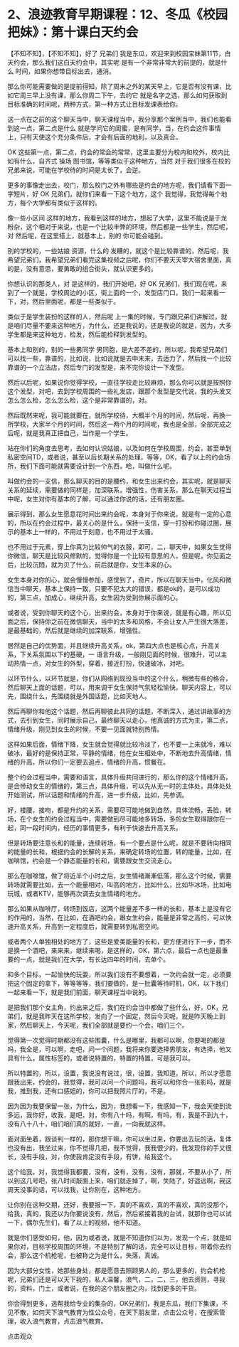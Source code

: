 # 2、浪迹教育早期课程：12、冬瓜《校园把妹》：第十课白天约会

【不知不知】，【不知不知】，好了 兄弟们 我是东瓜，欢迎来到校园宝妹第11节，白天约会，那么我们这白天约会中，其实呢 是有一个非常非常大的前提的，就是什么 时间，如果你想带目标出去，通消。

那么你可能需要做的是提前得知，除了周末之外的某天早上，它是否有没有课，比如它周三早上没有课，那么你周二下午，去约它 就是名字之选，那么如何获取到目标准确的时间呢，两种方式，第一种方式让目标发课表给你。

这一点在之前的这个聊天当中，聊天课程当中，我分享那个案例当中，我们也能看到这一点，第二点是什么 就是学问它的闺蜜，是有同学，当，在约会这件事情上，只有天使这个充分条件后，才会有后面的地利，以及真合。

OK 这些第一点，第二点，约会的常会的常常，这里主要分为校内和校外，校内比如有什么，自齐式 操场 图书馆，等等类似于这种地方，当然 对于我们很多在校的兄弟来说，可能在学校待的时间是太长了，会逆。

更多的事像走出去，校门，那么校门之外有哪些是约会的地方呢，我们请看下面一字短片，好 OK 兄弟们，就你们来看一下这个地方，这个 我觉得，我觉得每个地方，每个大学都有类似于这样的。

像一些小区间 这样的地方，我看到这样的地方，想起了大学，这里不能说是于龙粉杂，这个相对于来说，也是一个比较丰弊的环境，然后都是一些学生，然后呢，对 然后呢，在这里搭上，就基本上，别的 你可能会碰到。

别的学校的，一些姑娘 资源，什么的 发糟的，就这个是比较靠谱的，然后呢，我希望兄弟们，我希望兄弟们看完这集视频之后呢，你们不要天天宰大宿舍里面，真的是，没有意思，要勇敢的组合街头，就认识更多的。

你想认识的那类人，对 是这样的，我们开始吧，好 OK 兄弟们，我们现在呢，来到了一个就是，学校周边的小区，街上面的一个，发型店门口，我们一起来看一下，对，然后里面呢，都是一些类似于。

类似于是学生装扮的这样的人，然后呢 上一集的时候，专门跟兄弟们讲解过，就是咱们尽量不要来这种地方，为什么，还是我说的，还是我说的就是，因为，大多学生都是来这种地方，检发，然后能检释到发型的。

基本上和别的，别的一些男同学 男同胞，是大差不差的，所以呢，我希望兄弟们可以找一些，靠谱的，比如说，比如说就是去中末来，去适力了，然后找一个比较靠谱的一个立法店，然后专门的发型是，来不完你设计一下发型。

然后以后呢，如果说你觉得学校，一直往学校走比较麻烦，那么你可以就是按照你这个发型，对吧，去到学校周围的一些礼发店，跟那个发型是交代说，我的头发又怎么怎么检，怎么怎么检，这个是非常靠谱的，对。

然后既然来呢，我可能就要在，就所学校待，大概半个月的时间，然后呢，再换一所学校，大家半个月的时间，然后这一两个月的时间呢，我也是全部，全部完成之后呢，就是我真正把自己，当作是一个学生。

站在你们的角度去思考，去如何认识姑娘，以及如何在学校周围，约会，甚至单到私密空间TD，或者说，甚至以后长期关系的处理，等等，OK，看了以上的约会场所，我们下面可能就需要设计到一个东西，哈，叫做什么呢。

叫做约会的一支信，那么聊天的目的是腰约，和女生出来约会，其实呢，就是聊天关系的延续，需要做的同样是，加深联系，增强性，伤害关系，那么在聊天过程当中呢，女生对你有基本的了解，可以通过你说的话，还有朋友圈。

展示得到，那么女生愿意花时间出来约会呢，本身对于你来说，就是有一定的心意的，所以在约会过程中，最关心的是什么，保持一支信，穿一打扮和你碰过圈，展示的基本上一样的，不用过于刻意，也不用过于太骚。

也不用过于元素，穿上你真为比较帅气的衣服，即可，二，聊天中，如果女生觉得你微信，聊天是比较风修默的，觉得你是一个比较有意思的人，但是呢，你见面之后，比较沉悶，就为贝了什么，前后就是你，女生本来的心。

女生本身对你的心，就会慢慢参加，感觉到了，奇片，所以在聊天当中，化风和微信当中聊天，基本上保持一致，只要不犯太大的错误，都是ok的，是可以成功的，第三点，加成心，继续升高，女生因为受到你展示面的心。

或者说，受到你聊天的这个心，出来约会，本身对于你来说，就是有心趣，所以见面之后，保持你之前在微信聊天，当中的太多和风格，不会让女人产生很大落差，是最基础的，然后就是继续的加深联系，增强性。

居然是自己的优势面，并且继续升高关系，ok，第四大点也是核心点，升高关系，下关系氛围以下的基硬，一 语言升级，一般刚见面的时候，很难升，可以主动热情一点，对女生的外型，穿着，接近打扮，快速破冰，对吧。

以环节什么，以环节就是，你们从网络到现役当中的这个什么，稍微有些的格合，然后聊天上面的话题，可以，用来调干女生保持气氛轻松愉快，聊天内容上，可以先，围绕什么，先围绕就是外国话题，比如天地人。

然后再聊你和他这个话题，然后再聊彼此共同的话题，不断深入，通过讲故事的方式，去引到女生，同时展示自己，最终聊天以走心，他真诚的方式为主，第二点，情绪升级，刚见到女生的时候，不要一见面就特别热情。

这样如果后面，情绪下降，女生就会觉得就比较冷淡了，也不要一上来就冷，难以破冰，最好的是保持正常，平静的情绪，他在女生相处中，不断地去升高情绪，情绪的升高，所以你们一定要去追点，情绪的升高，惯餐在。

整个约会过程当中，需要和语言，具体升级共同进行的，那么你的这个情绪升高，是会带动女生的情绪的，第三点，具体升级，可以先从无一时的主体处，具体处处开始测试，所以话题和情绪的升高，进一步升级，比如，先参调。

好，楼腰，接吻，都是升约的关系，需要尽可能地做到自然，具体流畅，丢脸，转场，在个女生的约会过程当中，需要做到尽可能地多转场，多的女生取得跟你在一起，同一段时间内，经历的事情更多，有利于快速去升高关系。

但是转场要注意长和的能量，连续转场，有一个要点是什么呢，就是不要转向相同的能量的长和，根据约会的长解的关系，来确定转场的位置，转的能量，比如，在咖啡馆，约会是一个静态能量的长和，需要跟女生交流走心。

那么在咖啡馆，做了将近半个小时之后，女生情绪漸漸低落，那么这个时候，需要转场就需要比如，去一个能量相对，叫高的地方，比如什么，比如华冰场，比如电玩城，或者KTV，能够再次调去女生情绪的地方。

那么如果从咖啡厅，转场到饭店，这两个能量差不多一样的长和，基本上是没有它的作用的，当然，在比如，在酒吧约会，跟女生约会，能量是非常之高的，可以快速升高关系，升高到一定程度后，就需要转到私密空间。

或者两个人单独相处的地方了，这些是爱美能量的长和，更方便进行下一步，而不是换一个酒吧，来来来，继续来喝，是这样的，OK，第六点，最后一点也是最重要的一点，就是我们在大学，有长达四年的时间，去单个。

和多个目标，一起愉快的玩耍，所以我们没有不要想着，一次约会就一定，必须要把这个固定的拿下，等等等等，我们要做的，是一批囊等待时机，OK，以下我们一起来看一下，就是我们前面，聊天课程当中说的。

是把我们那个女主角，约出来之后，我们在约会当中都做了些什么，好，OK，兄弟们，就是我昨天在这所学校，发向了一个固定，然后今天呢，就是昨天晚上到家，然后聊天上，今天呢，我们全部就是要约一个会，咱们三个。

觉得第一次觉得时期都没有这些围囊，什么是哪里，我都可以啊，你要喝的都是吗，我全是，可以啊，走吧，问一个问题，我将来你要选择男朋友，有选择，他又具有什么，属性标签的，或者说特置的，特置的特置，可是我可以。

所以特置的，所以，设置，我说没有说过，很，设置，我知道，所以，所以才愿意跟我出来，约会的，我觉得，我可以问一个问题吗，我可以和你合一张影吗，就是我，推到我，还有口感姐的，你可以把我照片厅的，不是。

因为因为我要保留一张，为什么，因为，我想看一下，我感知一下，我会天使到流多远，我你好，收我，是吧，对，你有八十吗，有啊，有吗，有，我是不到九十，没有八十八十，咱们咱们真的就好，一直，一向我就这样。

面对面坐着，跟谈判一样的，那你想干嘛，你可以坐过来，你要出去玩的话，复体也没有出，我坐过来，你不觉得几把，我不觉得，我我很少的，我发现你的手又很长，没有手段，对，你使我肯定没有手段，有饼，给我这个。

这个给我，对，我觉得我都要，没有，没有，没有，没有，那就，不要从小了，所以到这几号吧，张八时间敲面上来，咱们就走掉了，啊，失陆了，好遥远啊，我这周天没事的话，可以找我，让你别在，这种地方。

让你别在这种交期，还好，我要报一下，真的不喜欢，真的不喜欢，真的没那个，给我，真的，我还以为你要说没有，然后，然后紧接着我的台试，就那你也可以试一下，偶尔先生们，看了以上的视频，他不知道。

就是你们感受如何，他，因为或者说，就是不知道你们以为，发现一个点，就是如果你对，目标学校周围的环境，不是特别了解的话，完全可以让目标，带着你去约会，那么这个机枪呢，也被称之为是什么，失落，真诚。

因为大部分女性，她那些身处，都是愿意去照顾男人的，那么更多的，约会机枪呢，兄弟们还是可以天下我的，私人温馨，浪气，二，二，三，他去资则，寻我的，资料，门土，或者说，在我的这个朋友圈之内，找到更多的干货。

你会得到更多，选帮我给专业的集杂的，OK兄弟们，我是东瓜，我们下集课，不见不散，如何天下浪气教育为性公众号，在天下朋友里，点击公众号，在搜索管理，收入浪气教育，点击浪气教育。

点击观众